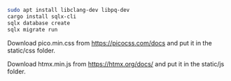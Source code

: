 ```sh
sudo apt install libclang-dev libpq-dev
cargo install sqlx-cli
sqlx database create
sqlx migrate run
```

Download pico.min.css from https://picocss.com/docs and put it in the static/css folder.

Download htmx.min.js from https://htmx.org/docs/ and put it in the static/js folder.
